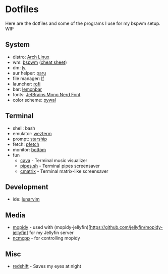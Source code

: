 # Dotfiles

Here are the dotfiles and some of the programs I use for my bspwm setup. WIP

## System
- distro: [Arch Linux](https://archlinux.org)
- wm: [bspwm](https://github.com/baskerville/bspwm) ([cheat sheet](https://gist.github.com/amit08255/43ed6efdc1952d88f9a61e86f375e924))
- dm: [ly](https://github.com/fairyglade/ly)
- aur helper: [paru](https://github.com/Morganamilo/paru)
- file manager: [lf](https://github.com/gokcehan/lf)
- launcher: [rofi](https://github.com/davatorium/rofi)
- bar: [lemonbar](https://github.com/LemonBoy/bar)
- fonts: [JetBrains Mono Nerd Font](https://github.com/JetBrains/JetBrainsMono)
- color scheme: [pywal](https://github.com/dylanaraps/pywal)

## Terminal
- shell: bash
- emulator: [wezterm](https://wezfurlong.org/wezterm/index.html)
- prompt: [starship](https://starship.rs)
- fetch: [pfetch](https://github.com/dylanaraps/pfetch)
- monitor: [bottom](https://github.com/ClementTsang/bottom)
- fun
    - [cava](https://github.com/karlstav/cava) - Terminal music visualizer
    - [pipes.sh](https://github.com/pipeseroni/pipes.sh) - Terminal pipes screensaver
    - [cmatrix](https://github.com/abishekvashok/cmatrix) - Terminal matrix-like screensaver

## Development
- ide: [lunarvim](https://www.lunarvim.org/)

## Media
- [mopidy](https://mopidy.com/) - used with (mopidy-jellyfin)[https://github.com/jellyfin/mopidy-jellyfin] for my Jellyfin server
- [ncmcpp](https://rybczak.net/ncmpcpp/) - for controlling mopidy

## Misc
- [redshift](http://jonls.dk/redshift/) - Saves my eyes at night
